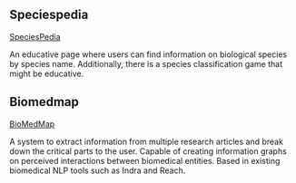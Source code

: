 ## Speciespedia

[SpeciesPedia](/speciespedia)

An educative page where users can find information on biological species by species name. 
Additionally, there is a species classification game that might be educative.

## Biomedmap

[BioMedMap](/biomedmap)

A system to extract information from multiple research articles and
break down the critical parts to the user. Capable of creating information
graphs on perceived interactions between biomedical entities.
Based in existing biomedical NLP tools such as Indra and Reach.

